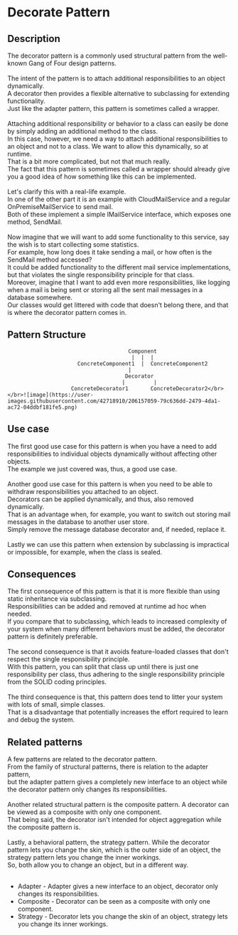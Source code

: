 # Decorate Pattern


## Description
The decorator pattern is a commonly used structural pattern from the well-known Gang of Four design patterns.</br>
</br>
The intent of the pattern is to attach additional responsibilities to an object dynamically. </br>
A decorator then provides a flexible alternative to subclassing for extending functionality. </br>
Just like the adapter pattern, this pattern is sometimes called a wrapper. </br>
</br>
Attaching additional responsibility or behavior to a class can easily be done by simply adding an additional method to the class. </br>
In this case, however, we need a way to attach additional responsibilities to an object and not to a class. We want to allow this dynamically, so at runtime.</br>
That is a bit more complicated, but not that much really. 
</br>The fact that this pattern is sometimes called a wrapper should already give you a good idea of how something like this can be implemented.</br>
</br>
Let's clarify this with a real-life example.</br>
In one of the other part it is an example with CloudMailService and a regular OnPremiseMailService to send mail.</br>
Both of these implement a simple IMailService interface, which exposes one method, SendMail.</br>
</br>
Now imagine that we will want to add some functionality to this service, say the wish is to start collecting some statistics.</br>
For example, how long does it take sending a mail, or how often is the SendMail method accessed? </br>
It could be added functionality to the different mail service implementations, but that violates the single responsibility principle for that class.</br>
Moreover, imagine that I want to add even more responsibilities, like logging when a mail is being sent or storing all the sent mail messages in a database somewhere. </br>
Our classes would get littered with code that doesn't belong there, and that is where the decorator pattern comes in.

## Pattern Structure 

                            
                                          Component
                                           |  |  |
                          ConcreteComponent1  |  ConcreteComponent2
	                                      |
                                         Decorator
                                        |         |
                        ConcreteDecorator1       ConcreteDecorator2</br></br>![image](https://user-images.githubusercontent.com/42718910/206157059-79c636dd-2479-4da1-ac72-04ddbf181fe5.png)


## Use case
The first good use case for this pattern is when you have a need to add responsibilities to individual objects dynamically without affecting other objects. </br>
The example we just covered was, thus, a good use case. </br>
</br>
Another good use case for this pattern is when you need to be able to withdraw responsibilities you attached to an object.</br>
Decorators can be applied dynamically, and thus, also removed dynamically.  </br>
That is an advantage when, for example, you want to switch out storing mail messages in the database to another user store. </br>
Simply remove the message database decorator and, if needed, replace it. </br>
</br>
Lastly we can use this pattern when extension by subclassing is impractical or impossible, for example, when the class is sealed.


## Consequences
The first consequence of this pattern is that it is more flexible than using static inheritance via subclassing. </br>
Responsibilities can be added and removed at runtime ad hoc when needed. </br>
If you compare that to subclassing, which leads to increased complexity of your system when many different behaviors must be added, the decorator pattern is definitely preferable. </br>
</br>
The second consequence is that it avoids feature-loaded classes that don't respect the single responsibility principle.</br>
With this pattern, you can split that class up until there is just one responsibility per class, thus adhering to the single responsibility principle from the SOLID coding principles.</br>
</br>
The third consequence is that, this pattern does tend to litter your system with lots of small, simple classes. </br>
That is a disadvantage that potentially increases the effort required to learn and debug the system. 


## Related patterns
A few patterns are related to the decorator pattern.</br>
From the family of structural patterns, there is relation to the adapter pattern, </br>
but the adapter pattern gives a completely new interface to an object while the decorator pattern only changes its responsibilities. </br>
</br>
Another related structural pattern is the composite pattern. A decorator can be viewed as a composite with only one component. </br>
That being said, the decorator isn't intended for object aggregation while the composite pattern is.</br>
</br>
Lastly, a behavioral pattern, the strategy pattern. While the decorator pattern lets you change the skin, which is the outer side of an object, the strategy pattern lets you change the inner workings. </br>
So, both allow you to change an object, but in a different way.</br>
</br>
* Adapter - Adapter gives a new interface to an object, decorator only changes its responsibilities.
* Composite - Decorator can be seen as a composite with only one component.
* Strategy - Decorator lets you change the skin of an object, strategy lets you change its inner workings.
